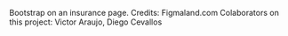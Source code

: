 Bootstrap on an insurance page. Credits: Figmaland.com
Colaborators on this project: Victor Araujo, Diego Cevallos

